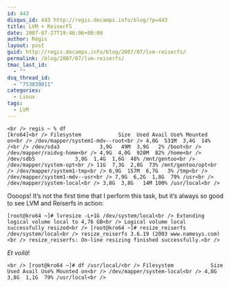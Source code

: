 ```yaml
---
id: 443
disqus_id: 443 http://regis.decamps.info/blog/?p=443
title: LVM + ReiserFS
date: 2007-07-27T19:46:06+00:00
author: Régis
layout: post
guid: http://regis.decamps.info/blog/2007/07/lvm-reiserfs/
permalink: /blog/2007/07/lvm-reiserfs/
tmac_last_id:
  - ""
dsq_thread_id:
  - "753839011"
categories:
  - Linux
tags:
  - LVM
---
```

`<br />
regis ~ % df                                                                                           [kro64]<br />
Filesystem            Size  Used Avail Use% Mounted on<br />
/dev/mapper/system1-mdv--root<br />
                      4,0G  531M  3,4G  14% /<br />
/dev/sda3             3,9G   49M  3,9G   2% /boot<br />
/dev/mapper/raidvg-home<br />
                      4,9G  4,0G  920M  82% /home<br />
/dev/sdb5             3,0G  1,4G  1,6G  48% /mnt/gentoo<br />
/dev/mapper/system-opt<br />
                       11G  7,3G  2,8G  73% /mnt/gentoo/opt<br />
/dev/mapper/system1-tmp<br />
                      6,9G  157M  6,7G   3% /tmp<br />
/dev/mapper/system1-mdv--usr<br />
                      7,9G  6,2G  1,8G  79% /usr<br />
/dev/mapper/system-local<br />
                      3,8G  3,8G   14M 100% /usr/local<br />
` 

Oooops! It’s not the first time that I perform this task, but it’s always so good to see LVM and Reiserfs in action:
  
`[root@kro64 ~]# lvresize -L+1G /dev/system/local<br />
  Extending logical volume local to 4,76 GB<br />
  Logical volume local successfully resized<br />
[root@kro64 ~]# resize_reiserfs /dev/system/local<br />
resize_reiserfs 3.6.19 (2003 www.namesys.com)<br />
resize_reiserfs: On-line resizing finished successfully.<br />
` 

_Et voilà_!
  
`<br />
[root@kro64 ~]# df /usr/local/<br />
Filesystem            Size  Used Avail Use% Mounted on<br />
/dev/mapper/system-local<br />
                      4,8G  3,8G  1,1G  79% /usr/local<br />
`
